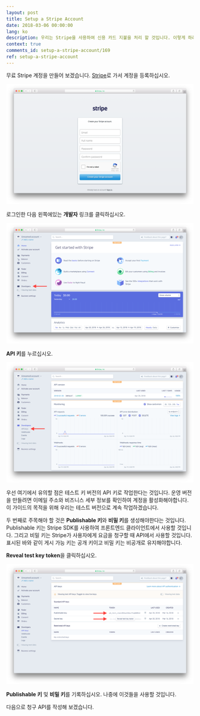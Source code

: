 ```yaml
---
layout: post
title: Setup a Stripe Account
date: 2018-03-06 00:00:00
lang: ko
description: 우리는 Stripe을 사용하여 신용 카드 지불을 처리 할 것입니다. 이렇게 하려면 먼저 무료 스트라이프 계정을 만드십시오. 
context: true
comments_id: setup-a-stripe-account/169
ref: setup-a-stripe-account
---
```


무료 Stripe 계정을 만들어 보겠습니다. [Stripe](https://dashboard.stripe.com/register)로 가서 계정을 등록하십시오.

![Stripe 계정 스크린 샷 만들기](/assets/part2/create-a-stripe-account.png)

로그인한 다음 왼쪽에있는 **개발자** 링크를 클릭하십시오.

![스트라이프 대시 보드 스크린 샷](/assets/part2/stripe-dashboard.png)

**API 키**를 누르십시오.

![Stripe 대시 보드 스크린 샷의 개발자 섹션](/assets/part2/developer-section-in-stripe-dashboard.png)

우선 여기에서 유의할 점은 테스트 키 버전의 API 키로 작업한다는 것입니다. 운영 버전을 만들려면 이메일 주소와 비즈니스 세부 정보를 확인하여 계정을 활성화해야합니다. 이 가이드의 목적을 위해 우리는 테스트 버전으로 계속 작업하겠습니다.

두 번째로 주목해야 할 것은 **Publishable 키**와 **비밀 키**를 생성해야한다는 것입니다. Publishable 키는 Stripe SDK를 사용하여 프론트엔드 클라이언트에서 사용할 것입니다. 그리고 비밀 키는 Stripe가 사용자에게 요금을 청구할 때 API에서 사용할 것입니다. 표시된 바와 같이 게시 가능 키는 공개 키이고 비밀 키는 비공개로 유지해야합니다.

**Reveal test key token**을 클릭하십시오.

![Stripe 대시 보드 Stripe API 키 스크린 샷](/assets/part2/stripe-dashboard-stripe-api-keys.png)

**Publishable 키** 및 **비밀 키**를 기록하십시오. 나중에 이것들을 사용할 것입니다.

다음으로 청구 API를 작성해 보겠습니다.
